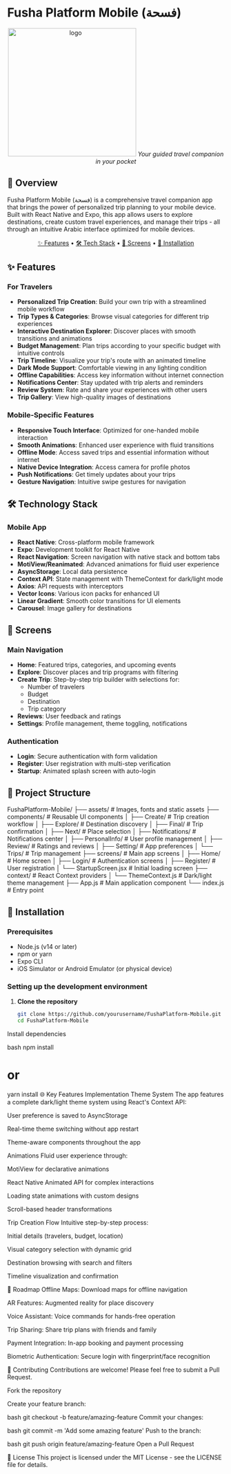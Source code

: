 # Fusha Platform Mobile (فسحة)

<p align="center">
  <img width="297" alt="logo" src="https://github.com/user-attachments/assets/ef6b9564-6dcc-45fd-9e53-0cdccfdbbeb4" />
  <em>Your guided travel companion in your pocket</em>
</p>

## 🌟 Overview

Fusha Platform Mobile (فسحة) is a comprehensive travel companion app that brings the power of personalized trip planning to your mobile device. Built with React Native and Expo, this app allows users to explore destinations, create custom travel experiences, and manage their trips - all through an intuitive Arabic interface optimized for mobile devices.

<p align="center">
  <a href="#features">✨ Features</a> •
  <a href="#technical-stack">🛠️ Tech Stack</a> •
  <a href="#screens">📱 Screens</a> •
  <a href="#installation">🚀 Installation</a>
</p>

## ✨ Features

### For Travelers
- **Personalized Trip Creation**: Build your own trip with a streamlined mobile workflow
- **Trip Types & Categories**: Browse visual categories for different trip experiences
- **Interactive Destination Explorer**: Discover places with smooth transitions and animations
- **Budget Management**: Plan trips according to your specific budget with intuitive controls
- **Trip Timeline**: Visualize your trip's route with an animated timeline
- **Dark Mode Support**: Comfortable viewing in any lighting condition
- **Offline Capabilities**: Access key information without internet connection
- **Notifications Center**: Stay updated with trip alerts and reminders
- **Review System**: Rate and share your experiences with other users
- **Trip Gallery**: View high-quality images of destinations

### Mobile-Specific Features
- **Responsive Touch Interface**: Optimized for one-handed mobile interaction
- **Smooth Animations**: Enhanced user experience with fluid transitions
- **Offline Mode**: Access saved trips and essential information without internet
- **Native Device Integration**: Access camera for profile photos
- **Push Notifications**: Get timely updates about your trips
- **Gesture Navigation**: Intuitive swipe gestures for navigation

## 🛠️ Technology Stack

### Mobile App
- **React Native**: Cross-platform mobile framework
- **Expo**: Development toolkit for React Native
- **React Navigation**: Screen navigation with native stack and bottom tabs
- **MotiView/Reanimated**: Advanced animations for fluid user experience
- **AsyncStorage**: Local data persistence
- **Context API**: State management with ThemeContext for dark/light mode
- **Axios**: API requests with interceptors
- **Vector Icons**: Various icon packs for enhanced UI
- **Linear Gradient**: Smooth color transitions for UI elements
- **Carousel**: Image gallery for destinations

## 📱 Screens

### Main Navigation
- **Home**: Featured trips, categories, and upcoming events
- **Explore**: Discover places and trip programs with filtering
- **Create Trip**: Step-by-step trip builder with selections for:
  - Number of travelers
  - Budget
  - Destination
  - Trip category
- **Reviews**: User feedback and ratings
- **Settings**: Profile management, theme toggling, notifications

### Authentication
- **Login**: Secure authentication with form validation
- **Register**: User registration with multi-step verification
- **Startup**: Animated splash screen with auto-login

## 📂 Project Structure
FushaPlatform-Mobile/
├── assets/ # Images, fonts and static assets
├── components/ # Reusable UI components
│ ├── Create/ # Trip creation workflow
│ ├── Explore/ # Destination discovery
│ ├── Final/ # Trip confirmation
│ ├── Next/ # Place selection
│ ├── Notifications/ # Notifications center
│ ├── PersonalInfo/ # User profile management
│ ├── Review/ # Ratings and reviews
│ ├── Setting/ # App preferences
│ └── Trips/ # Trip management
├── screens/ # Main app screens
│ ├── Home/ # Home screen
│ ├── Login/ # Authentication screens
│ ├── Register/ # User registration
│ └── StartupScreen.jsx # Initial loading screen
├── context/ # React Context providers
│ └── ThemeContext.js # Dark/light theme management
├── App.js # Main application component
└── index.js # Entry point

## 🚀 Installation

### Prerequisites
- Node.js (v14 or later)
- npm or yarn
- Expo CLI
- iOS Simulator or Android Emulator (or physical device)

### Setting up the development environment

1. **Clone the repository**
   ```bash
   git clone https://github.com/yourusername/FushaPlatform-Mobile.git
   cd FushaPlatform-Mobile
Install dependencies

bash
npm install
# or
yarn install
🌐 Key Features Implementation
Theme System
The app features a complete dark/light theme system using React's Context API:

User preference is saved to AsyncStorage

Real-time theme switching without app restart

Theme-aware components throughout the app

Animations
Fluid user experience through:

MotiView for declarative animations

React Native Animated API for complex interactions

Loading state animations with custom designs

Scroll-based header transformations

Trip Creation Flow
Intuitive step-by-step process:

Initial details (travelers, budget, location)

Visual category selection with dynamic grid

Destination browsing with search and filters

Timeline visualization and confirmation

🔮 Roadmap
Offline Maps: Download maps for offline navigation

AR Features: Augmented reality for place discovery

Voice Assistant: Voice commands for hands-free operation

Trip Sharing: Share trip plans with friends and family

Payment Integration: In-app booking and payment processing

Biometric Authentication: Secure login with fingerprint/face recognition

🤝 Contributing
Contributions are welcome! Please feel free to submit a Pull Request.

Fork the repository

Create your feature branch:

bash
git checkout -b feature/amazing-feature
Commit your changes:

bash
git commit -m 'Add some amazing feature'
Push to the branch:

bash
git push origin feature/amazing-feature
Open a Pull Request

📜 License
This project is licensed under the MIT License - see the LICENSE file for details.
